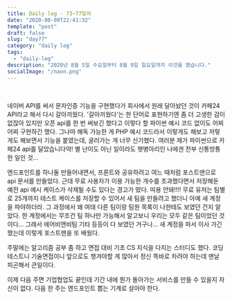 ```yaml
---
title: Daily log - 73~77일차
date: "2020-08-09T22:41:32"
template: "post"
draft: false
slug: "day77"
category: "daily log"
tags:
  - "daily-log"
description: "2020년 8월 5일 수요일부터 8월 9일 일요일까지 이것을 했습니다."
socialImage: "/naon.png"
---
```


<br>

네이버 API를 써서 문자인증 기능을 구현했다가 회사에서 원래 달아놨던 것이 카페24 API라고 해서 다시 갈아끼웠다. '갈아끼웠다'는 한 단어로 표현하기엔 좀 더 고생한 감이 없잖아 있지만 오픈 api를 한 번 써보긴 했다고 이렇다 할 파이썬 예시 코드 없이도 어찌어찌 구현하긴 했다. 그나마 해독 가능한 게 PHP 예시 코드라서 이렇게도 해보고 저렇게도 해보면서 기능을 붙였는데, 굴러가는 게 너무 신기했다. 여러분 제가 파이썬으로 카페24 api를 달았습니다악! 별 난이도 아닌 일이라도 햇병아리인 나에겐 전부 신통방통한 일인 것...

엔드포인트를 하나둘 만들어내면서, 프론트와 공유하려고 여느 때처럼 포스트맨으로 api 문서를 만들었다. 근데 무료 사용자가 이용 가능한 개수를 초과했다면서 저장해둔 예전 api 예시 케이스가 삭제될 수도 있다는 경고가 떴다. 띠용 안돼!!!! 무료 유저는 팀별로 25개까지 테스트 케이스를 저장할 수 있어서 새 팀을 만들려고 했더니 아예 새 계정을 파야하더라. 그 과정에서 왜 여태 다른 팀이랑 팀원 목록이 나한테도 보였던 건지 알았다. 한 계정에서는 무조건 팀 하나만 가능해서 알고보니 우리는 모두 같은 팀이었던 것이다... 그래서 에어비앤비팀 기타 등등이 다 보였던 거구나... 새 계정을 파서 이사 가긴 했는데 이렇게 포스트맨을 또 배웠다.

주말에는 알고리즘 공부 좀 하고 면접 대비 기초 CS 지식을 다지는 스터디도 했다. 코딩테스트니 기술면접이니 앞으로도 챙겨야할 게 많아서 정신 똑바로 차려야 하는데 맨날 피곤해서 큰일이다.

이제 다음 주면 기업협업도 끝인데 기간 내에 뭔가 돌아가는 서비스를 만들 수 있을지 자신이 없다. 다음 한 주는 엔드포인트 뽑는 기계로 살아야 한다.